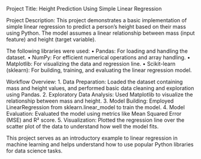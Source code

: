 Project Title:
Height Prediction Using Simple Linear Regression

Project Description:
This project demonstrates a basic implementation of simple linear regression to predict a person’s height based on their mass using Python. The model assumes a linear relationship between mass (input feature) and height (target variable).

The following libraries were used:
	•	Pandas: For loading and handling the dataset.
	•	NumPy: For efficient numerical operations and array handling.
	•	Matplotlib: For visualizing the data and regression line.
	•	Scikit-learn (sklearn): For building, training, and evaluating the linear regression model.

Workflow Overview:
	1.	Data Preparation: Loaded the dataset containing mass and height values, and performed basic data cleaning and exploration using Pandas.
	2.	Exploratory Data Analysis: Used Matplotlib to visualize the relationship between mass and height.
	3.	Model Building: Employed LinearRegression from sklearn.linear_model to train the model.
	4.	Model Evaluation: Evaluated the model using metrics like Mean Squared Error (MSE) and R² score.
	5.	Visualization: Plotted the regression line over the scatter plot of the data to understand how well the model fits.

This project serves as an introductory example to linear regression in machine learning and helps understand how to use popular Python libraries for data science tasks.
